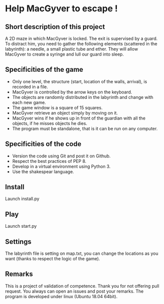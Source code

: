 Help MacGyver to escape !
===========================

Short description of this project
---------------------------------

A 2D maze in which MacGyver is locked. The exit is supervised by a guard. To distract him, you need to gather the 
following elements (scattered in the labyrinth): a needle, a small plastic tube and ether. 
They will allow MacGyver to create a syringe and lull our guard into sleep.

Specificities of the game
-------------------------
* Only one level, the structure (start, location of the walls, arrival), is recorded in a file. 
* MacGyver is controlled by the arrow keys on the keyboard.
* The objects are randomly distributed in the labyrinth and change with each new game.
* The game window is a square of 15 squares.
* MacGyver retrieve an object simply by moving on it.
* MacGyver wins if he shows up in front of the guardian with all the objects, if he misses objects he dies.
* The program must be standalone, that is it can be run on any computer.

Specificities of the code
-------------------------
* Version the code using Git and post it on Github. 
* Respect the best practices of PEP 8.
* Develop in a virtual environment using Python 3.
* Use the shakespear language.

Install
-------  
Launch install.py

Play
----  
Launch start.py

Settings
--------
The labyrinth file is setting on map.txt, you can change the locations as you want (thanks to respect the logic of the 
game).

Remarks
-------
This is a project of validation of competence. Thank you for not offering pull request. You always can open an issues 
and post your remarks. The program is developed under linux (Ubuntu 18.04 64bit).
